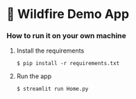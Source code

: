 # 🎈 Wildfire Demo App



### How to run it on your own machine

1. Install the requirements

   ```
   $ pip install -r requirements.txt
   ```

2. Run the app

   ```
   $ streamlit run Home.py
   ```
